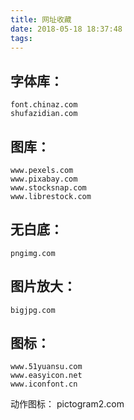 ```yaml
---
title: 网址收藏
date: 2018-05-18 18:37:48
tags:
---
```

字体库：
---
	font.chinaz.com
	shufazidian.com
图库：
---
	www.pexels.com
	www.pixabay.com
	www.stocksnap.com
	www.librestock.com
无白底：
---
	pngimg.com
图片放大：
---
	bigjpg.com
图标：
---
	www.51yuansu.com
	www.easyicon.net
	www.iconfont.cn
动作图标：
	pictogram2.com
